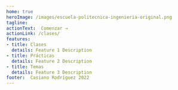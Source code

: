 ```yaml
---
home: true
heroImage: /images/escuela-politecnica-ingenieria-original.png 
tagline: 
actionText:  Comenzar →
actionLink: /clases/
features:
- title: Clases
  details: Feature 1 Description
- title: Prácticas
  details: Feature 2 Description
- title: Temas
  details: Feature 3 Description
footer:  Casiano Rodríguez 2022
---
```

